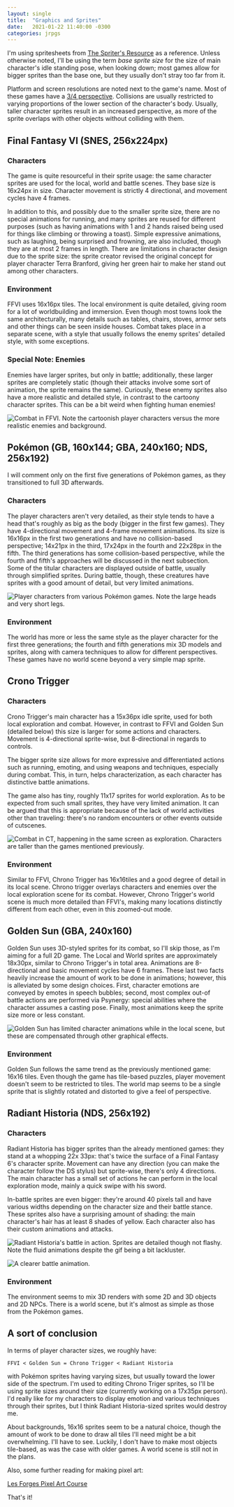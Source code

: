 ```yaml
---
layout: single
title:  "Graphics and Sprites"
date:   2021-01-22 11:40:00 -0300
categories: jrpgs
---
```


I'm using spritesheets from [The Spriter's
Resource](https://www.spriters-resource.com/) as a reference. Unless otherwise
noted, I'll be using the term _base sprite size_ for the size of main
character's idle standing pose, when looking down; most games allow for bigger
sprites than the base one, but they usually don't stray too far from it. 

Platform and screen resolutions are noted next to the game's name. Most of
these games have a [3/4
perspective](https://tvtropes.org/pmwiki/pmwiki.php/Main/ThreeQuartersView).
Collisions are usually restricted to varying proportions of the lower section
of the character's body. Usually, taller character sprites result in an
increased perspective, as more of the sprite overlaps with other objects
without colliding with them.

## Final Fantasy VI (SNES, 256x224px)

### Characters

The game is quite resourceful in their sprite usage: the same character
sprites are used for the local, world and battle scenes. They base size is
16x24px in size. Character movement is strictly 4 directional, and
movement cycles have 4 frames. 

In addition to this, and possibly due to the smaller sprite size, there are no
special animations for running, and many sprites are reused for different
purposes (such as having animations with 1 and 2 hands raised being used for
things like climbing or throwing a toast). Simple expressive animations, such
as laughing, being surprised and frowning, are also included, though they are
at most 2 frames in length. There are limitations in character design due to
the sprite size: the sprite creator revised the original concept for player
character Terra Branford, giving her green hair to make her stand out among
other characters.

### Environment

FFVI uses 16x16px tiles. The local environment is quite detailed, giving
room for a lot of worldbuilding and immersion. Even though most towns look the
same architecturally, many details such as tables, chairs, stoves, armor sets
and other things can be seen inside houses. Combat takes place in a separate
scene, with a style that usually follows the enemy sprites' detailed style,
with some exceptions. 

### Special Note: Enemies

Enemies have larger sprites, but only in battle; additionally, these larger 
sprites are completely static (though their attacks involve some sort of
animation, the sprite remains the same). Curiously, these enemy sprites also
have a more realistic and detailed style, in contrast to the cartoony
character sprites. This can be a bit weird when fighting human enemies!

![Combat in FFVI. Note the cartoonish player characters versus the more realistic enemies and background.](/assets/img/FF6_battle.PNG "Combat in FFVI. Note the cartoonish player characters versus the more realistic enemies and background.")

## Pokémon (GB, 160x144; GBA, 240x160; NDS, 256x192)

I will comment only on the first five  generations of Pokémon games, as they
transitioned to full 3D afterwards.

### Characters

The player characters aren't very detailed, as their style tends to have a
head that's roughly as big as the body (bigger in the first few games). They have
4-directional movement and 4-frame movement animations. Its size is 16x16px in
the first two generations and have no collision-based perspective; 14x21px in
the third, 17x24px in the fourth and 22x28px in the fifth. The third generations
has some collision-based perspective, while the fourth and fifth's approaches
will be discussed in the next subsection. Some of the titular characters are
displayed outside of battle, usually through simplified sprites. During
battle, though, these creatures have sprites with a good amount of detail, but
very limited animations.

![Player characters from various Pokémon games. Note the large heads and very short legs.](/assets/img/Pokemon_protagonists.png "Player characters from various Pokémon games. Note the large heads and very short legs.")

### Environment

The world has more or less the same style as the player character for the
first three generations; the fourth and fifth generations mix 3D models and
sprites, along with camera techniques to allow for different perspectives. These
games have no world scene beyond a very simple map sprite.

## Crono Trigger

### Characters

Crono Trigger's main character has a 15x36px idle sprite, used for both local
exploration and combat. However, in contrast to FFVI and Golden Sun (detailed
below) this size is larger for some actions and characters. Movement is
4-directional sprite-wise, but 8-directional in regards to controls.

The bigger sprite size allows for more expressive and differentiated actions
such as running, emoting, and using weapons and techniques, especially during
combat. This, in turn, helps characterization, as each character has
distinctive battle animations.

The game also has tiny, roughly 11x17 sprites for world exploration. As to be
expected from such small sprites, they have very limited animation. It can be
argued that this is appropriate because of the lack of world activities other
than traveling: there's no random encounters or other events outside of
cutscenes.

![Combat in CT, happening in the same screen as exploration. Characters are taller than the games mentioned previously.](/assets/img/CT_battle.PNG "Combat in CT, happening in the same screen as exploration. Characters are taller than the games mentioned previously.")

### Environment

Similar to FFVI, Chrono Trigger has 16x16tiles and a good degree of detail in
its local scene. Chrono trigger overlays characters and enemies over the local
exploration scene for its combat. However, Chrono Trigger's world scene is
much more detailed than FFVI's, making many locations distinctly different from
each  other, even in this zoomed-out mode.

## Golden Sun (GBA, 240x160)

Golden Sun uses 3D-styled sprites for its combat, so I'll skip those, as I'm
aiming for a full 2D game. The Local and World sprites are approximately
18x30px, similar to Chrono Trigger's in total area. Animations are
8-directional and basic movement cycles have 6 frames. These last two facts
heavily increase the amount of work to be done in animations; however, this is
alleviated by some design choices. First, character emotions are conveyed by
emotes in speech bubbles; second, most complex out-of battle actions are
performed via Psynergy: special abilities where the character assumes a
casting pose. Finally, most animations keep the sprite size more or less 
constant.

![Golden Sun has limited character animations while in the local scene, but these are compensated through other graphical effects.](/assets/img/GS_psynergy.png "Golden Sun has limited character animations while in the local scene, but these are compensated through other graphical effects.")

### Environment

Golden Sun follows the same trend as the previously mentioned game: 16x16
tiles. Even though the game has tile-based puzzles, player movement doesn't
seem to be restricted to tiles. The world map seems to be a single sprite that
is slightly rotated and distorted to give a feel of perspective.

## Radiant Historia (NDS, 256x192)

### Characters

Radiant Historia has bigger sprites than the already mentioned games: they
stand at a whopping 22x 33px: that's twice the surface of a Final Fantasy
6's character sprite. Movement can have any direction (you can make the
character follow the DS stylus) but sprite-wise, there's only 4 directions.
The main character has a small set of actions he can perform in the local
exploration mode, mainly a quick swipe with his sword.

In-battle sprites are even bigger: they're around 40 pixels tall and have
various widths depending on the character size and their battle stance. These
sprites also have a surprising amount of shading: the main character's hair
has at least 8 shades of yellow. Each character also has their custom
animations and attacks.

![Radiant Historia's battle in action. Sprites are detailed though not flashy. Note the fluid animations despite the gif being a bit lackluster.](/assets/img/RH_battle_anims.gif "Radiant Historia's battle in action. Sprites are detailed though not flashy. Note the fluid animations despite the gif being a bit lackluster.")


![A clearer battle animation.](/assets/img/RH_stocke_attack.webp "A clearer battle animation.")

### Environment

The environment seems to mix 3D renders with some 2D and 3D objects and 2D
NPCs. There is a world scene, but it's almost as simple as those from the
Pokémon games.


## A sort of conclusion

In terms of player character sizes, we roughly have:
``` 
FFVI < Golden Sun = Chrono Trigger < Radiant Historia
```

with Pokémon sprites having varying sizes, but usually toward the lower side
of the spectrum. I'm used to editing Chrono Triger sprites, so I'll be using
sprite sizes around their size (currently working on a 17x35px person). I'd
really like for my characters to display emotion and various techniques
through their sprites, but I think Radiant Historia-sized sprites would
destroy me. 

About backgrounds, 16x16 sprites seem to be a natural choice, though the
amount of work to be done to draw all tiles I'll need might be a bit
overwhelming. I'll have to see. Luckily, I don't have to make most objects
tile-based, as was the case with older games. A world scene is still not in
the plans.

Also, some further reading for making pixel art:

[Les Forges Pixel Art Course](https://opengameart.org/content/les-forges-pixel-art-course)

That's it!